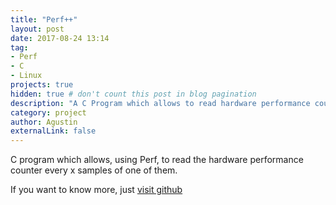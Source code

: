 ```yaml
---
title: "Perf++"
layout: post
date: 2017-08-24 13:14
tag: 
- Perf
- C
- Linux
projects: true
hidden: true # don't count this post in blog pagination
description: "A C Program which allows to read hardware performance counter."
category: project
author: Agustin
externalLink: false
---
```


C program which allows, using Perf, to read the hardware performance counter every x samples of one of them.

If you want to know more, just [visit github](https://github.com/agusnt/perfplusplus)

